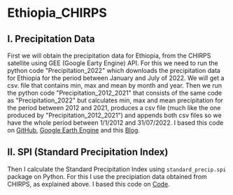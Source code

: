 # Ethiopia_CHIRPS

## I. Precipitation Data

First we will obtain the precipitation data for Ethiopia, from the CHIRPS satellite using GEE (Google Earty Engine) API. For this we need to run the python code "Precipitation_2022" which downloads the precipitation data for Ethiopia for the period between January and July of 2022. We will get a csv. file that contains min, max and mean by month and year. Then we run the python code "Precipitation_2012_2021" that consists of the same code as "Precipitation_2022" but calculates min, max and mean precipitation for the period between 2012 and 2021, produces a csv file (much like the one produced by  "Precipitation_2012_2021") and appends both csv files so we have the whole period between 1/1/2012 and 31/07/2022. I based this code on [GitHub](https://github.com/mnvlucian/Google-Earth-Engine-CHIRPS-Statistics/blob/main/CHIRPS_Statistics.ipynb), [Google Earth Engine](https://developers.google.com/earth-engine/tutorials/community/intro-to-python-api) and this [Blog](https://bikeshbade.com.np/tutorials/Detail/?title=Chirps%20Precipitation%20to%20Excel%20-%20GEE%20and%20Pandas&code=14).

## II. SPI (Standard Precipitation Index)

Then I calculate the Standard Precipitation Index using `standard_precip.spi` package on Python. For this I use the precipiation data obtained from CHIRPS, as explained above. I based this code on [Code](https://github.com/e-baumer/standard_precip/blob/master/examples/example_use.ipynb).

